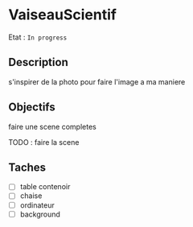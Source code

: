 # VaiseauScientif

Etat : `In progress`

## Description

s'inspirer de la photo pour faire l'image a ma maniere

## Objectifs

faire une scene completes

TODO : faire la scene

## Taches

- [ ] table contenoir
- [ ] chaise
- [ ] ordinateur
- [ ] background
